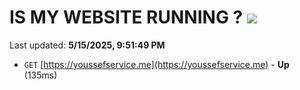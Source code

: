 # IS MY WEBSITE RUNNING ? [![](https://img.shields.io/static/v1?label=Sponsor&message=%E2%9D%A4&logo=GitHub&color=%23fe8e86)](https://github.com/sponsors/Youssef-Lehmam)

Last updated: **5/15/2025, 9:51:49 PM**

- `GET` [https://youssefservice.me](https://youssefservice.me) - **Up** (135ms)

